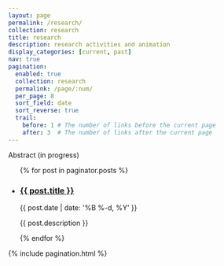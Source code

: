 ```yaml
---
layout: page
permalink: /research/
collection: research
title: research
description: research activities and animation
display_categories: [current, past]
nav: true
pagination:
  enabled: true
  collection: research
  permalink: /page/:num/
  per_page: 8
  sort_field: date
  sort_reverse: true
  trail:
    before: 1 # The number of links before the current page
    after: 3  # The number of links after the current page
---
```

<div class="post"> 
  <div class="header-bar">
    <!-- <h1>Teaching</h1>
    <h2>Material for courses</h2> -->
    Abstract (in progress)
  </div>

  <ul class="post-list">
    {% for post in paginator.posts %}
      <li>
        <h3><a class="post-title" href="{{ post.url | prepend: site.baseurl }}">{{ post.title }}</a></h3>
        <p class="post-meta">{{ post.date | date: '%B %-d, %Y' }}</p>
        <p>{{ post.description }}</p>
      </li>
    {% endfor %}
  </ul>

  {% include pagination.html %}

<!-- </div> -->
